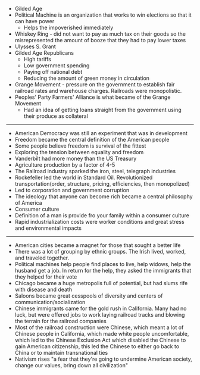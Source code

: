 - Gilded Age
- Political Machine is an organization that works to win elections so that it can have power
	- Helps the impoverished immediately
- Whiskey Ring - did not want to pay as much tax on their goods so the misrepresented the amount of booze that they had to pay lower taxes
- Ulysses S. Grant
- Gilded Age Republicans
	- High tariffs
	- Low government spending
	- Paying off national debt
	- Reducing the amount of green money in circulation
- Grange Movement - pressure on the government to establish fair railroad rates and warehouse charges. Railroads were monopolistic.
- Peoples' Party Farmers' Alliance is what became of the Grange Movement
	- Had an idea of getting loans straight from the government using their produce as collateral
---
- American Democracy was still an experiment that was in development
- Freedom became the central definition of the American people
- Some people believe freedom is survival of the fittest
- Exploring the tension between equality and freedom
- Vanderbilt had more money than the US Treasury
- Agriculture production by a factor of 4-5
- The Railroad industry sparked the iron, steel, telegraph industries
- Rockefeller led the world in Standard Oil. Revolutionized transportation(order, structure, pricing, efficiencies, then monopolized)
- Led to corporation and government corruption
- The ideology that anyone can become rich became a central philosophy of America
- Consumer culture
- Definition of a man is provide fro your family within a consumer culture
- Rapid industrialization costs were worker conditions and great stress and environmental impacts
---
- American cities became a magnet for those that sought a better life
- There was a lot of grouping by ethnic groups. The Irish lived, worked, and traveled together.
- Political machines help people find places to live, help widows, help the husband get a job. In return for the help, they asked the immigrants that they helped for their vote
- Chicago became a huge metropolis full of potential, but had slums rife with disease and death
- Saloons became great cesspools of diversity and centers of communication/socialization
- Chinese immigrants came for the gold rush in California. Many had no luck, but were offered jobs to work laying railroad tracks and blowing the terrain for the railroad companies
- Most of the railroad construction were Chinese, which meant a lot of Chinese people in California, which made white people uncomfortable, which led to the Chinese Exclusion Act which disabled the Chinese to gain American citizenship, this led the Chinese to either go back to China or to maintain transnational ties
- Nativism rises "a fear that they're going to undermine American society, change our values, bring down all civilization" 